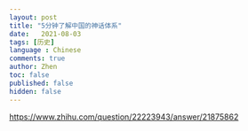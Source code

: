 ```yaml
---
layout: post
title: "5分钟了解中国的神话体系"
date:   2021-08-03
tags: [历史]
language : Chinese
comments: true
author: Zhen
toc: false
published: false
hidden: false
---
```

https://www.zhihu.com/question/22223943/answer/21875862
<!--stackedit_data:
eyJoaXN0b3J5IjpbMjIwNDQ4NDYwXX0=
-->